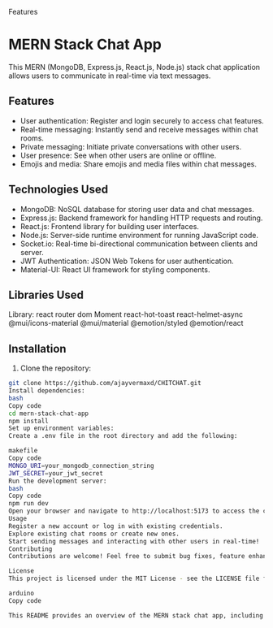 Features
# MERN Stack Chat App

This MERN (MongoDB, Express.js, React.js, Node.js) stack chat application allows users to communicate in real-time via text messages.

## Features

- User authentication: Register and login securely to access chat features.
- Real-time messaging: Instantly send and receive messages within chat rooms.
- Private messaging: Initiate private conversations with other users.
- User presence: See when other users are online or offline.
- Emojis and media: Share emojis and media files within chat messages.

## Technologies Used

- MongoDB: NoSQL database for storing user data and chat messages.
- Express.js: Backend framework for handling HTTP requests and routing.
- React.js: Frontend library for building user interfaces.
- Node.js: Server-side runtime environment for running JavaScript code.
- Socket.io: Real-time bi-directional communication between clients and server.
- JWT Authentication: JSON Web Tokens for user authentication.
- Material-UI: React UI framework for styling components.

## Libraries Used

Library: react router dom
Moment 
react-hot-toast
react-helmet-async
@mui/icons-material @mui/material @emotion/styled @emotion/react


## Installation

1. Clone the repository:

```bash
git clone https://github.com/ajayvermaxd/CHITCHAT.git
Install dependencies:
bash
Copy code
cd mern-stack-chat-app
npm install
Set up environment variables:
Create a .env file in the root directory and add the following:

makefile
Copy code
MONGO_URI=your_mongodb_connection_string
JWT_SECRET=your_jwt_secret
Run the development server:
bash
Copy code
npm run dev
Open your browser and navigate to http://localhost:5173 to access the chat app.
Usage
Register a new account or log in with existing credentials.
Explore existing chat rooms or create new ones.
Start sending messages and interacting with other users in real-time!
Contributing
Contributions are welcome! Feel free to submit bug fixes, feature enhancements, or suggestions by creating pull requests.

License
This project is licensed under the MIT License - see the LICENSE file for details.

arduino
Copy code

This README provides an overview of the MERN stack chat app, including its features,